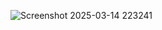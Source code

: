 ![Screenshot 2025-03-14 223241](https://github.com/user-attachments/assets/5ed78c26-68d5-4cae-ab85-825f57a0bfe0)

